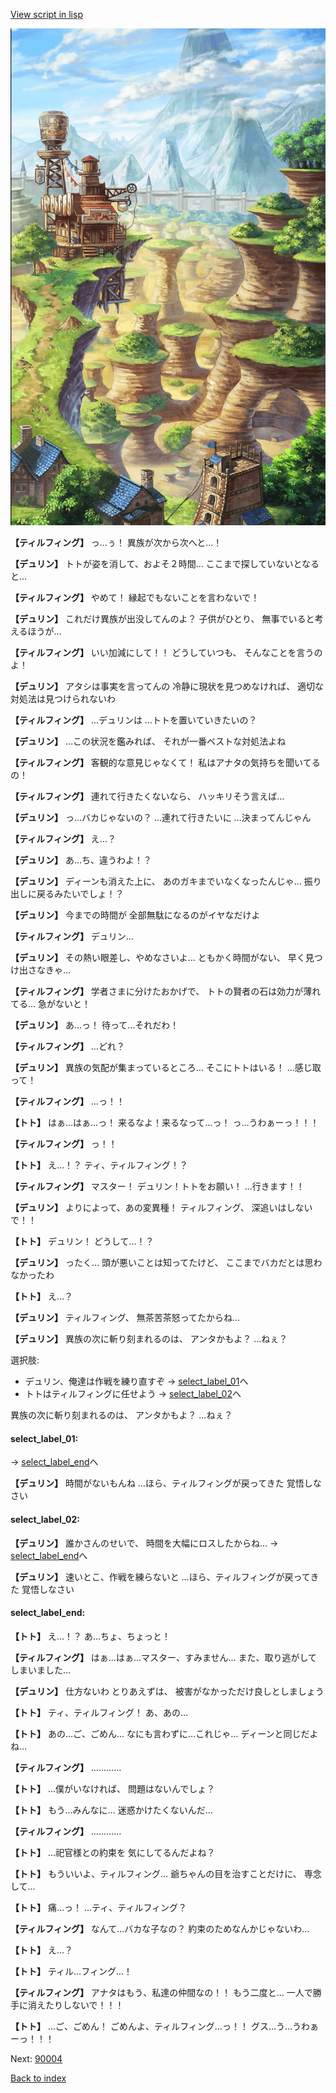 [View script in lisp](../scripts/1531003.txt)

![005_Wilderness.png](../images/backgrounds/005_Wilderness.png)

**【ティルフィング】**
っ…ぅ！
異族が次から次へと…！

**【デュリン】**
トトが姿を消して、およそ２時間…
ここまで探していないとなると…

**【ティルフィング】**
やめて！
縁起でもないことを言わないで！

**【デュリン】**
これだけ異族が出没してんのよ？
子供がひとり、
無事でいると考えるほうが…

**【ティルフィング】**
いい加減にして！！
どうしていつも、
そんなことを言うのよ！

**【デュリン】**
アタシは事実を言ってんの
冷静に現状を見つめなければ、
適切な対処法は見つけられないわ

**【ティルフィング】**
…デュリンは
…トトを置いていきたいの？

**【デュリン】**
…この状況を鑑みれば、
それが一番ベストな対処法よね

**【ティルフィング】**
客観的な意見じゃなくて！
私はアナタの気持ちを聞いてるの！

**【ティルフィング】**
連れて行きたくないなら、
ハッキリそう言えば…

**【デュリン】**
っ…バカじゃないの？
…連れて行きたいに
…決まってんじゃん

**【ティルフィング】**
え…？

**【デュリン】**
あ…ち、違うわよ！？

**【デュリン】**
ディーンも消えた上に、
あのガキまでいなくなったんじゃ…
振り出しに戻るみたいでしょ！？

**【デュリン】**
今までの時間が
全部無駄になるのがイヤなだけよ

**【ティルフィング】**
デュリン…

**【デュリン】**
その熱い眼差し、やめなさいよ…
ともかく時間がない、
早く見つけ出さなきゃ…

**【ティルフィング】**
学者さまに分けたおかげで、
トトの賢者の石は効力が薄れてる…
急がないと！

**【デュリン】**
あ…っ！
待って…それだわ！

**【ティルフィング】**
…どれ？

**【デュリン】**
異族の気配が集まっているところ…
そこにトトはいる！
…感じ取って！

**【ティルフィング】**
…っ！！

**【トト】**
はぁ…はぁ…っ！
来るなよ！来るなって…っ！
っ…うわぁーっ！！！

**【ティルフィング】**
っ！！

**【トト】**
え…！？
ティ、ティルフィング！？

**【ティルフィング】**
マスター！
デュリン！トトをお願い！
…行きます！！

**【デュリン】**
よりによって、あの変異種！
ティルフィング、
深追いはしないで！！

**【トト】**
デュリン！
どうして…！？

**【デュリン】**
ったく…
頭が悪いことは知ってたけど、
ここまでバカだとは思わなかったわ

**【トト】**
え…？

**【デュリン】**
ティルフィング、
無茶苦茶怒ってたからね…

**【デュリン】**
異族の次に斬り刻まれるのは、
アンタかもよ？
…ねぇ？

選択肢:
- デュリン、俺達は作戦を練り直すぞ → [select_label_01](#select_label_01)へ
- トトはティルフィングに任せよう → [select_label_02](#select_label_02)へ

異族の次に斬り刻まれるのは、
アンタかもよ？
…ねぇ？

#### select_label_01:
 → [select_label_end](#select_label_end)へ

**【デュリン】**
時間がないもんね
…ほら、ティルフィングが戻ってきた
覚悟しなさい

#### select_label_02:

**【デュリン】**
誰かさんのせいで、
時間を大幅にロスしたからね…
 → [select_label_end](#select_label_end)へ

**【デュリン】**
速いとこ、作戦を練らないと
…ほら、ティルフィングが戻ってきた
覚悟しなさい

#### select_label_end:

**【トト】**
え…！？
あ…ちょ、ちょっと！

**【ティルフィング】**
はぁ…はぁ…マスター、すみません…
また、取り逃がしてしまいました…

**【デュリン】**
仕方ないわ
とりあえずは、
被害がなかっただけ良しとしましょう

**【トト】**
ティ、ティルフィング！
あ、あの…

**【トト】**
あの…ご、ごめん…
なにも言わずに…これじゃ…
ディーンと同じだよね…

**【ティルフィング】**
…………

**【トト】**
…僕がいなければ、
問題はないんでしょ？

**【トト】**
もう…みんなに…
迷惑かけたくないんだ…

**【ティルフィング】**
…………

**【トト】**
…祀官様との約束を
気にしてるんだよね？

**【トト】**
もういいよ、ティルフィング…
爺ちゃんの目を治すことだけに、
専念して…

**【トト】**
痛…っ！
…ティ、ティルフィング？

**【ティルフィング】**
なんて…バカな子なの？
約束のためなんかじゃないわ…

**【トト】**
え…？

**【トト】**
ティル…フィング…！

**【ティルフィング】**
アナタはもう、私達の仲間なの！！
もう二度と…
一人で勝手に消えたりしないで！！！

**【トト】**
…ご、ごめん！
ごめんよ、ティルフィング…っ！！
グス…う…うわぁーっ！！！

Next: [90004](90004.md)

[Back to index](index.md)
